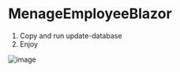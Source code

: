 # MenageEmployeeBlazor

1. Copy and run update-database
2. Enjoy

![image](https://user-images.githubusercontent.com/47826375/140814345-4c774038-adb7-455a-b6a5-1e4b69aa7c1f.png)
